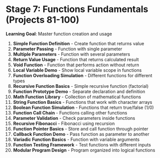 # Stage 7: Functions Fundamentals (Projects 81-100)

**Learning Goal**: Master function creation and usage

1. **Simple Function Definition** - Create function that returns value
2. **Parameter Passing** - Function with single parameter
3. **Multiple Parameters** - Function with several parameters
4. **Return Value Usage** - Function that returns calculated result
5. **Void Function** - Function that performs action without return
6. **Local Variable Demo** - Show local variable scope in functions
7. **Function Overloading Simulation** - Different functions for different types
8. **Recursive Function Basics** - Simple recursive function (factorial)
9. **Function Prototype Demo** - Separate declaration and definition
10. **Math Function Library** - Collection of mathematical functions
11. **String Function Basics** - Functions that work with character arrays
12. **Boolean Function Simulation** - Functions that return true/false (1/0)
13. **Function Call Chain** - Functions calling other functions
14. **Parameter Validation** - Check parameters inside functions
15. **Recursive Fibonacci** - Fibonacci using recursion
16. **Function Pointer Basics** - Store and call function through pointer
17. **Callback Function Demo** - Pass function as parameter to another
18. **Variadic Function Basics** - Function with variable arguments
19. **Function Testing Framework** - Test functions with different inputs
20. **Modular Program Design** - Program organized into logical functions
